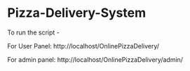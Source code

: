 # Pizza-Delivery-System

To run the script - 

For User Panel: http://localhost/OnlinePizzaDelivery/

For admin panel: http://localhost/OnlinePizzaDelivery/admin/

